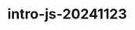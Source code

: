 # intro-js-20241123

<object width="1000px" height="600px" type="image/svg+xml" data="./src/imgs/demo.svg">
